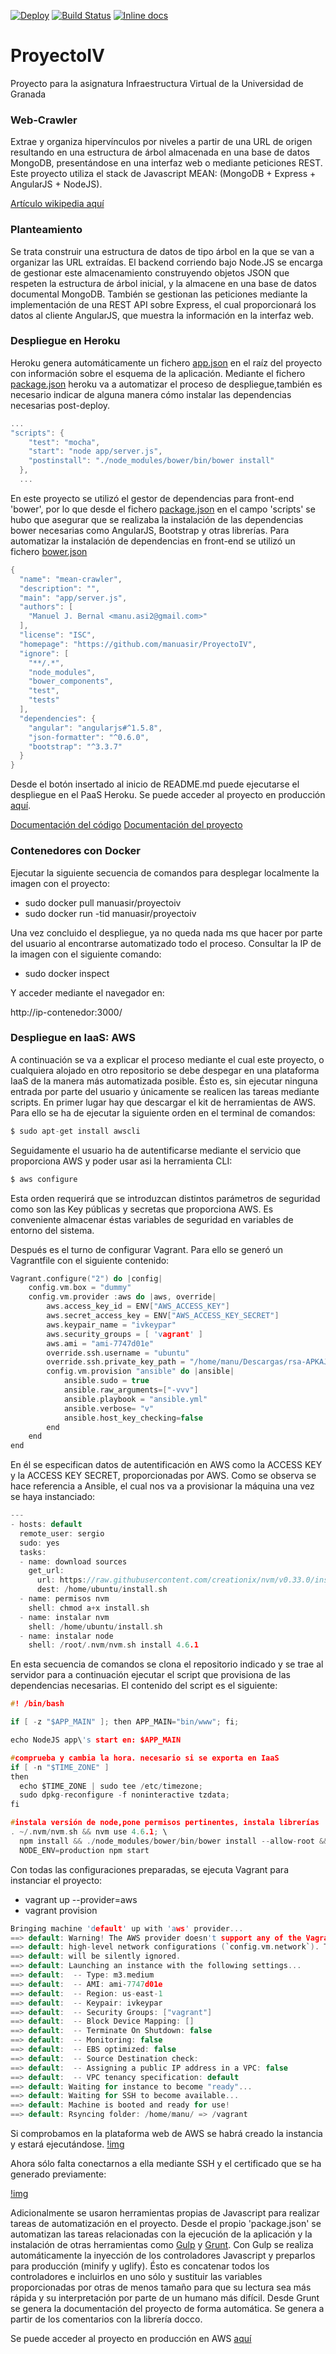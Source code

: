 [![Deploy](https://www.herokucdn.com/deploy/button.svg)](https://heroku.com/deploy?template=https://github.com/manuasir/ProyectoIV)
[![Build Status](https://travis-ci.org/manuasir/ProyectoIV.svg?branch=master)](https://travis-ci.org/manuasir/ProyectoIV)
[![Inline docs](http://inch-ci.org/github/manuasir/ProyectoIV.svg?branch=master)](http://inch-ci.org/github/manuasir/ProyectoIV)

# ProyectoIV
Proyecto para la asignatura Infraestructura Virtual de la Universidad de Granada 

### Web-Crawler

Extrae y organiza hipervínculos por niveles a partir de una URL de origen resultando en una estructura de árbol almacenada en una base de datos MongoDB, presentándose en una interfaz web o mediante peticiones REST. Este proyecto utiliza el stack de Javascript MEAN: (MongoDB + Express + AngularJS + NodeJS).

[Artículo wikipedia aquí](https://en.wikipedia.org/wiki/Web_crawler)

### Planteamiento

Se trata construir una estructura de datos de tipo árbol en la que se van a organizar las URL extraídas.
El backend corriendo bajo Node.JS se encarga de gestionar este almacenamiento construyendo objetos JSON que respeten la estructura de árbol inicial, y la almacene en una base de datos documental MongoDB.
También se gestionan las peticiones mediante la implementación de una REST API sobre Express, el cual proporcionará los datos al cliente AngularJS, que muestra la información en la interfaz web.

### Despliegue en Heroku

Heroku genera automáticamente un fichero [app.json](https://github.com/manuasir/ProyectoIV/blob/master/app.json) en el raíz del proyecto con información sobre el esquema de la aplicación. 
Mediante el fichero [package.json](https://github.com/manuasir/ProyectoIV/blob/master/package.json) heroku va a automatizar el proceso de despliegue,también es necesario indicar de alguna manera cómo instalar las dependencias necesarias post-deploy.
```c
...
"scripts": {
    "test": "mocha",
    "start": "node app/server.js",
    "postinstall": "./node_modules/bower/bin/bower install"
  },
  ...
```
En este proyecto se utilizó el gestor de dependencias para front-end 'bower', por lo que desde el fichero [package.json](https://github.com/manuasir/ProyectoIV/blob/master/package.json) en el campo 'scripts' se hubo que asegurar que se realizaba la instalación de las dependencias bower necesarias como AngularJS, Bootstrap y otras librerías.
Para automatizar la instalación de dependencias en front-end se utilizó un fichero [bower.json](https://github.com/manuasir/ProyectoIV/blob/master/bower.json)
```c
{
  "name": "mean-crawler",
  "description": "",
  "main": "app/server.js",
  "authors": [
    "Manuel J. Bernal <manu.asi2@gmail.com>"
  ],
  "license": "ISC",
  "homepage": "https://github.com/manuasir/ProyectoIV",
  "ignore": [
    "**/.*",
    "node_modules",
    "bower_components",
    "test",
    "tests"
  ],
  "dependencies": {
    "angular": "angularjs#^1.5.8",
    "json-formatter": "^0.6.0",
    "bootstrap": "^3.3.7"
  }
}
```
Desde el botón insertado al inicio de README.md puede ejecutarse el despliegue en el PaaS Heroku.
Se puede acceder al proyecto en producción [aquí](https://ivwebcrawler.herokuapp.com/).

[Documentación del código](https://ivwebcrawler.herokuapp.com/docs/Gruntfile.html)
[Documentación del proyecto](https://github.com/manuasir/ProyectoIV/tree/docs/README.md)

### Contenedores con Docker

Ejecutar la siguiente secuencia de comandos para desplegar localmente la imagen con el proyecto:

- sudo docker pull manuasir/proyectoiv
- sudo docker run -tid manuasir/proyectoiv 

Una vez concluido el despliegue, ya no queda nada ms que hacer por parte del usuario al encontrarse automatizado todo el proceso. Consultar la IP de la imagen con el siguiente comando:

- sudo docker inspect <id-container>

Y acceder mediante el navegador en:

http://ip-contenedor:3000/


### Despliegue en IaaS: AWS

A continuación se va a explicar el proceso mediante el cual este proyecto, o cualquiera alojado en otro repositorio se debe despegar en una plataforma IaaS de la manera más automatizada posible. Ésto es, sin ejecutar ninguna entrada por parte del usuario y únicamente se realicen las tareas mediante scripts.
En primer lugar hay que descargar el kit de herramientas de AWS. Para ello se ha de ejecutar la siguiente orden en el terminal de comandos:

```c
$ sudo apt-get install awscli
```

Seguidamente el usuario ha de autentificarse mediante el servicio que proporciona AWS y poder usar asi la herramienta CLI:

```c
$ aws configure
```

Esta orden requerirá que se introduzcan distintos parámetros de seguridad como son las Key públicas y secretas que proporciona AWS.
Es conveniente almacenar éstas variables de seguridad en variables de entorno del sistema.

Después es el turno de configurar Vagrant. Para ello se generó un Vagrantfile con el siguiente contenido:

```c
Vagrant.configure("2") do |config|
	config.vm.box = "dummy"
	config.vm.provider :aws do |aws, override|
		aws.access_key_id = ENV["AWS_ACCESS_KEY"]
		aws.secret_access_key = ENV["AWS_ACCESS_KEY_SECRET"]
		aws.keypair_name = "ivkeypar"
		aws.security_groups = [ 'vagrant' ]
		aws.ami = "ami-7747d01e"
		override.ssh.username = "ubuntu"
		override.ssh.private_key_path = "/home/manu/Descargas/rsa-APKAJVKAQI6IIO6BCRBQ.pem"
		config.vm.provision "ansible" do |ansible|
			ansible.sudo = true
			ansible.raw_arguments=["-vvv"]
			ansible.playbook = "ansible.yml"
			ansible.verbose= "v"
			ansible.host_key_checking=false
		end
	end
end
```

En él se especifican datos de autentificación en AWS como la ACCESS KEY y la ACCESS KEY SECRET, proporcionadas por AWS.
Como se observa se hace referencia a Ansible, el cual nos va a provisionar la máquina una vez se haya instanciado:

```c
---
- hosts: default
  remote_user: sergio
  sudo: yes
  tasks:
  - name: download sources
    get_url:
      url: https://raw.githubusercontent.com/creationix/nvm/v0.33.0/install.sh
      dest: /home/ubuntu/install.sh
  - name: permisos nvm
    shell: chmod a+x install.sh
  - name: instalar nvm
    shell: /home/ubuntu/install.sh
  - name: instalar node
    shell: /root/.nvm/nvm.sh install 4.6.1
```

En esta secuencia de comandos se clona el repositorio indicado y se trae al servidor para a continuación ejecutar el script que provisiona de las dependencias necesarias. El contenido del script es el siguiente:

```c
#! /bin/bash

if [ -z "$APP_MAIN" ]; then APP_MAIN="bin/www"; fi;

echo NodeJS app\'s start en: $APP_MAIN

#comprueba y cambia la hora. necesario si se exporta en IaaS
if [ -n "$TIME_ZONE" ]
then
  echo $TIME_ZONE | sudo tee /etc/timezone;
  sudo dpkg-reconfigure -f noninteractive tzdata;
fi

#instala versión de node,pone permisos pertinentes, instala librerías
. ~/.nvm/nvm.sh && nvm use 4.6.1; \
  npm install && ./node_modules/bower/bin/bower install --allow-root && grunt && gulp compress; \
  NODE_ENV=production npm start
```

Con todas las configuraciones preparadas, se ejecuta Vagrant para instanciar el proyecto:

- vagrant up --provider=aws
- vagrant provision

```c
Bringing machine 'default' up with 'aws' provider...
==> default: Warning! The AWS provider doesn't support any of the Vagrant
==> default: high-level network configurations (`config.vm.network`). They
==> default: will be silently ignored.
==> default: Launching an instance with the following settings...
==> default:  -- Type: m3.medium
==> default:  -- AMI: ami-7747d01e
==> default:  -- Region: us-east-1
==> default:  -- Keypair: ivkeypar
==> default:  -- Security Groups: ["vagrant"]
==> default:  -- Block Device Mapping: []
==> default:  -- Terminate On Shutdown: false
==> default:  -- Monitoring: false
==> default:  -- EBS optimized: false
==> default:  -- Source Destination check: 
==> default:  -- Assigning a public IP address in a VPC: false
==> default:  -- VPC tenancy specification: default
==> default: Waiting for instance to become "ready"...
==> default: Waiting for SSH to become available...
==> default: Machine is booted and ready for use!
==> default: Rsyncing folder: /home/manu/ => /vagrant
```

Si comprobamos en la plataforma web de AWS se habrá creado la instancia y estará ejecutándose.
[!img](http://i1339.photobucket.com/albums/o717/manuasir/c9_zpscni59rfl.png)

Ahora sólo falta conectarnos a ella mediante SSH y el certificado que se ha generado previamente:

[!img](http://i1339.photobucket.com/albums/o717/manuasir/c8_zpsgivu2ggg.png)

Adicionalmente se usaron herramientas propias de Javascript para realizar tareas de automatización en el proyecto. Desde el propio 'package.json' se automatizan las tareas relacionadas con la ejecución de la aplicación y la instalación de otras herramientas como [Gulp](https://github.com/manuasir/ProyectoIV/blob/master/Gulpfile.js) y [Grunt](https://github.com/manuasir/ProyectoIV/blob/master/Gruntfile.js).
Con Gulp se realiza automáticamente la inyección de los controladores Javascript y preparlos para producción (minify y uglify). Ésto es concatenar todos los controladores e incluirlos en uno sólo y sustituir las variables proporcionadas por otras de menos tamaño para que su lectura sea más rápida y su interpretación por parte de un humano más difícil. 
Desde Grunt se genera la documentación del proyecto de forma automática. Se genera a partir de los comentarios con la librería docco.

Se puede acceder al proyecto en producción en AWS [aquí](http://ec2-54-88-8-70.compute-1.amazonaws.com:3000/)

